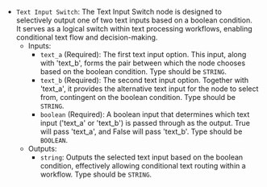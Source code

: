 - `Text Input Switch`: The Text Input Switch node is designed to selectively output one of two text inputs based on a boolean condition. It serves as a logical switch within text processing workflows, enabling conditional text flow and decision-making.
    - Inputs:
        - `text_a` (Required): The first text input option. This input, along with 'text_b', forms the pair between which the node chooses based on the boolean condition. Type should be `STRING`.
        - `text_b` (Required): The second text input option. Together with 'text_a', it provides the alternative text input for the node to select from, contingent on the boolean condition. Type should be `STRING`.
        - `boolean` (Required): A boolean input that determines which text input ('text_a' or 'text_b') is passed through as the output. True will pass 'text_a', and False will pass 'text_b'. Type should be `BOOLEAN`.
    - Outputs:
        - `string`: Outputs the selected text input based on the boolean condition, effectively allowing conditional text routing within a workflow. Type should be `STRING`.
